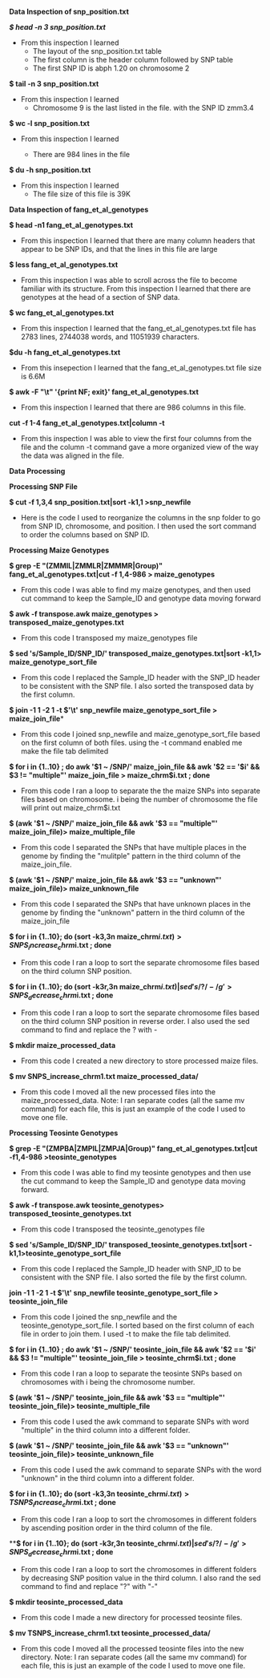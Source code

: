 **Data Inspection of snp_position.txt**

***$ head -n 3 snp_position.txt***
* From this inspection I learned 
    * The layout of the snp_position.txt table
    * The first column is the header column followed by SNP table
    * The first SNP ID is abph 1.20 on chromosome 2
    
    
**$ tail -n 3 snp_position.txt**
* From this inspection I learned
    * Chromosome 9 is the last listed in the file. with the SNP ID zmm3.4
    
 **$ wc -l snp_position.txt**
 * From this inspection I learned
 
    * There are 984 lines in the file
    
**$ du -h snp_position.txt**

* From this inspection I learned 
     * The file size of this file is 39K 
    
    
    
**Data Inspection of fang_et_al_genotypes**

**$ head -n1 fang_et_al_genotypes.txt**
    
   *  From this inspection I learned that there are many column headers that appear to be SNP IDs, and that the lines in this file are large
    
 **$ less fang_et_al_genotypes.txt**
    
 * From this inspection I was able to scroll across the file to become familiar with its structure. From this inspection I learned that there are genotypes at the head of a section of SNP data. 
    
**$ wc fang_et_al_genotypes.txt**
    
    
* From this inspection I learned that the fang_et_al_genotypes.txt file has 2783 lines,  2744038 words, and 11051939 characters. 


**$du -h fang_et_al_genotypes.txt**

* From this insepection I learned that the fang_et_al_genotypes.txt file size is 6.6M

**$ awk -F "\t" '{print NF; exit}' fang_et_al_genotypes.txt**

   * From this inspection I learned that there are 986 columns in this file.
   
**cut -f 1-4 fang_et_al_genotypes.txt|column -t**

   * From this inspection I was able to view the first four columns from the file and the column -t command gave a more organized view of the way the data was aligned in the file.  









**Data Processing** 


**Processing SNP File** 

**$ cut -f 1,3,4 snp_position.txt|sort -k1,1 >snp_newfile**
  * Here is the code I used to reorganize the columns in the snp folder to go from SNP ID, chromosome, and position. I then used the sort command to order the columns based on SNP ID. 
  
  
  
**Processing Maize Genotypes** 

 **$ grep -E "(ZMMIL|ZMMLR|ZMMMR|Group)" fang_et_al_genotypes.txt|cut -f 1,4-986 > maize_genotypes**
   * From this code I was able to find my maize genotypes, and then used cut command to keep the Sample_ID and genotype data moving forward 
   
**$ awk -f transpose.awk maize_genotypes > transposed_maize_genotypes.txt**
   * From this code I transposed my  maize_genotypes file
   
**$ sed 's/Sample_ID/SNP_ID/' transposed_maize_genotypes.txt|sort -k1,1> maize_genotype_sort_file**
   * From this code I replaced the Sample_ID header with the SNP_ID header to be consistent with the SNP file. I also sorted the transposed data by the first column. 
   
   
**$ join -1 1 -2 1 -t $'\t' snp_newfile maize_genotype_sort_file > maize_join_file*** 
   * From this code I joined snp_newfile and maize_genotype_sort_file based on the first column of both files. using the -t command enabled me make the file tab delimited 
   
**$ for i in {1..10} ; do awk '$1 ~ /SNP/' maize_join_file && awk '$2 == '$i' && $3 != "multiple"' maize_join_file > maize_chrm$i.txt ; done**
  * From this code I ran a loop to separate the the maize SNPs into separate files based on chromosome.  i being the number of chromosome the file will print out maize_chrm$i.txt  
  
**$ (awk '$1 ~ /SNP/' maize_join_file && awk '$3 == "multiple"' maize_join_file)> maize_multiple_file**
  * From this code I separated the SNPs that have multiple places in the genome by finding the "mulitple" pattern in the third column of the maize_join_file.

**$ (awk '$1 ~ /SNP/' maize_join_file && awk '$3 == "unknown"' maize_join_file)> maize_unknown_file**
  * From this code I separated the SNPs that have unknown places in the genome by finding the "unknown" pattern in the third column of the maize_join_file

**$ for i in {1..10}; do (sort -k3,3n maize_chrm$i.txt) > SNPS_increase_chrm$i.txt ; done**
  * From this code I ran a loop to sort the separate chromosome files based on the third column SNP position. 

**$ for i in {1..10}; do (sort -k3r,3n maize_chrm$i.txt)| sed 's/?/-/g' > SNPS_decrease_chrm$i.txt ; done**
  * From this code I ran a loop to sort the separate chromosome files based on the third column SNP position in reverse order. I also used the sed command to find and replace the ? with -
  
  
**$ mkdir maize_processed_data**
  * From this code I created a new directory to store processed maize files. 

**$ mv SNPS_increase_chrm1.txt  maize_processed_data/**
  * From this code I moved all the new processed files into the maize_processed_data. Note: I ran separate codes (all the same mv command) for each file, this is just an example of the code I used to move one file. 
  










   









**Processing Teosinte Genotypes** 

**$ grep -E "(ZMPBA|ZMPIL|ZMPJA|Group)" fang_et_al_genotypes.txt|cut -f1,4-986 >teosinte_genotypes**
  * From this code I was able to find my teosinte genotypes and then use the cut command to keep the Sample_ID and genotype data moving forward. 
  
**$ awk -f transpose.awk teosinte_genotypes> transposed_teosinte_genotypes.txt**
  * From this code I transposed the teosinte_genotypes file
  
**$ sed 's/Sample_ID/SNP_ID/' transposed_teosinte_genotypes.txt|sort -k1,1>teosinte_genotype_sort_file**
  * From this code I replaced the Sample_ID header with SNP_ID to be consistent with the SNP file. I also sorted the file by the first column. 
  
**join -1 1 -2 1 -t $'\t' snp_newfile teosinte_genotype_sort_file > teosinte_join_file**
  * From this code I joined the snp_newfile and the teosinte_genotype_sort_file. I sorted based on the first column of each file in order to join them. I used -t to make the file tab delimited. 
  
  
**$ for i in {1..10} ; do awk '$1 ~ /SNP/' teosinte_join_file && awk '$2 == '$i' && $3 != "multiple"' teosinte_join_file > teosinte_chrm$i.txt ; done**
  * From this code I ran a loop to separate the teosinte SNPs based on chromosomes with i being the chromosome number. 


**$ (awk '$1 ~ /SNP/' teosinte_join_file && awk '$3 == "multiple"' teosinte_join_file)> teosinte_multiple_file**
 * From this code I used the awk command to separate SNPs with word "multiple" in the third column into a different folder. 

**$ (awk '$1 ~ /SNP/' teosinte_join_file && awk '$3 == "unknown"' teosinte_join_file)> teosinte_unknown_file**
 * From this code I used the awk command to separate SNPs with the word "unknown" in the third column into a different folder. 

**$ for i in {1..10}; do (sort -k3,3n teosinte_chrm$i.txt) > TSNPS_increase_chrm$i.txt ; done**
 * From this code I ran a loop to sort the chromosomes in different folders by ascending position order in the third column of the file. 

****$ for i in {1..10}; do (sort -k3r,3n teosinte_chrm$i.txt)| sed 's/?/-/g' > SNPS_decrease_chrm$i.txt ; done**
 * From this code I ran a loop to sort the chromosomes in different folders by decreasing SNP position value in the third column. I also rand the sed command to find and replace "?" with "-"

**$ mkdir teosinte_processed_data**
 * From this code I made a new directory for processed teosinte files. 
 
**$ mv TSNPS_increase_chrm1.txt  teosinte_processed_data/**
  * From this code I moved all the processed teosinte files into the new directory. Note: I ran separate codes (all the same mv command) for each file, this is just an example of the code I used to move one file. 
  
  
  
 


















   

   


 



 
 
 






    
 





















        



    